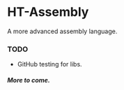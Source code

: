 # HT-Assembly
A more advanced assembly language.

### TODO
- GitHub testing for libs.

##### More to come.